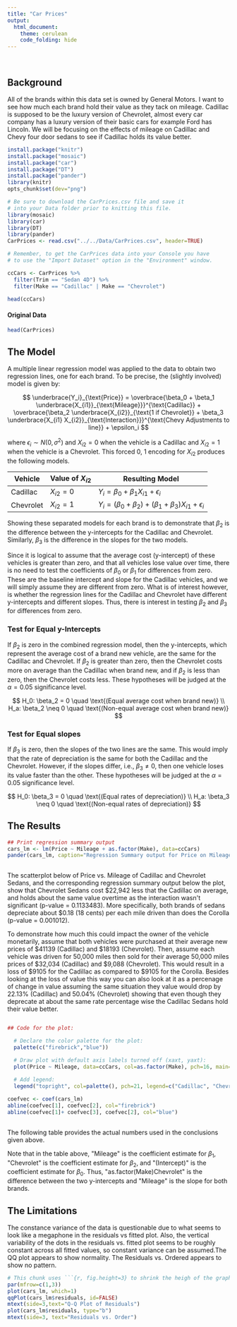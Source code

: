 ```yaml
---
title: "Car Prices"
output: 
  html_document:
    theme: cerulean
    code_folding: hide
---
```


<br>

## Background
All of the brands within this data set is owned by General Motors. I want to see how much each brand hold their value as they tack on mileage. Cadillac is supposed to be the luxury version of Chevrolet, almost every car company has a luxury version of their basic cars for example Ford has Lincoln.  We will be focusing on the effects of mileage on Cadillac and Chevy four door sedans to see if Cadillac holds its value better. 

``` r
install.package("knitr")
install.package("mosaic")
install.package("car")
install.package("DT")
install.package("pander")
library(knitr)
opts_chunk$set(dev="png")
```

``` r
# Be sure to download the CarPrices.csv file and save it
# into your Data folder prior to knitting this file.
library(mosaic)
library(car)
library(DT)
library(pander)
CarPrices <- read.csv("../../Data/CarPrices.csv", header=TRUE)

# Remember, to get the CarPrices data into your Console you have
# to use the "Import Dataset" option in the "Environment" window.
```


``` r
ccCars <- CarPrices %>%
  filter(Trim == "Sedan 4D") %>%
  filter(Make == "Cadillac" | Make == "Chevrolet")

head(ccCars)
```

#### Original Data
``` r
head(CarPrices)
```

## The Model

A multiple linear regression model was applied to the data to obtain two regression lines, one for each brand. To be precise, the (slightly involved) model is given by:

$$
  \underbrace{Y_i}_{\text{Price}} = \overbrace{\beta_0 + \beta_1 \underbrace{X_{i1}}_{\text{Mileage}}}^{\text{Cadillac}} + \overbrace{\beta_2 \underbrace{X_{i2}}_{\text{1 if Chevrolet}} + \beta_3 \underbrace{X_{i1} X_{i2}}_{\text{Interaction}}}^{\text{Chevy Adjustments to line}} + \epsilon_i
$$

where $\epsilon_i\sim N(0,\sigma^2)$ and $X_{i2} = 0$ when the vehicle is a Cadillac and $X_{i2} = 1$ when the vehicle is a Chevrolet. This forced 0, 1 encoding for $X_{i2}$ produces the following models.

<center>

| Vehicle | Value of $X_{i2}$ | Resulting Model   |
|---------|-------------------|-------------------|
| Cadillac   | $X_{i2} = 0$      | $Y_i = \beta_0 + \beta_1 X_{i1} + \epsilon_i$ |
| Chevrolet | $X_{i2} = 1$      | $Y_i = (\beta_0 + \beta_2) + (\beta_1 + \beta_3) X_{i1} + \epsilon_i$ |

</center>

Showing these separated models for each brand is to demonstrate that $\beta_2$ is the difference between the y-intercepts for the Cadillac and Chevrolet. Similarly, $\beta_3$ is the difference in the slopes for the two models.

Since it is logical to assume that the average cost (y-intercept) of these vehicles is greater than zero, and that all vehicles lose value over time, there is no need to test the coefficients of $\beta_0$ or $\beta_1$ for differences from zero. These are the baseline intercept and slope for the Cadillac vehicles, and we will simply assume they are different from zero. What is of interest however, is whether the regression lines for the Cadillac and Chevrolet have different y-intercepts and different slopes. Thus, there is interest in testing $\beta_2$ and $\beta_3$ for differences from zero.

### Test for Equal y-Intercepts

If $\beta_2$ is zero in the combined regression model, then the y-intercepts, which represent the average cost of a brand new vehicle, are the same for the Cadillac and Chevrolet. If $\beta_2$ is greater than zero, then the Chevrolet costs more on average than the Cadillac when brand new, and if $\beta_2$ is less than zero, then the Chevrolet costs less. These hypotheses will be judged at the $\alpha=0.05$ significance level.

$$
  H_0: \beta_2 = 0 \quad \text{(Equal average cost when brand new)} \\
  H_a: \beta_2 \neq 0 \quad \text{(Non-equal average cost when brand new)}
$$

### Test for Equal slopes

If $\beta_3$ is zero, then the slopes of the two lines are the same. This would imply that the rate of depreciation is the same for both the Cadillac and the Chevrolet. However, if the slopes differ, i.e., $\beta_3 \neq 0$, then one vehicle loses its value faster than the other. These hypotheses will be judged at the $\alpha=0.05$ significance level.

$$
  H_0: \beta_3 = 0 \quad \text{(Equal rates of depreciation)} \\
  H_a: \beta_3 \neq 0 \quad \text{(Non-equal rates of depreciation)}
$$


## The Results
``` r
## Print regression summary output  
cars_lm <- lm(Price ~ Mileage + as.factor(Make), data=ccCars)
pander(cars_lm, caption="Regression Summary output for Price on Mileage according to Model Type")
  
```

The scatterplot below of Price vs. Mileage of Cadillac and Chevrolet Sedans, and the corresponding regression summary output below the plot, show that Chevrolet Sedans cost \$22,942 less that the Cadillac on average, and holds about the same value overtime as the interaction wasn't significant (p-value = 0.1133483).
More specifically, both brands of sedans depreciate about \$0.18 (18 cents) per each mile driven than does the Corolla (p-value = 0.001012). 

To demonstrate how much this could impact the owner of the vehicle monetarily, assume that both vehicles were purchased at their average new prices of \$41139 (Cadillac) and \$18193 (Chevrolet). Then, assume each vehicle was driven for 50,000 miles then sold for their average 50,000 miles prices of \$32,034 (Cadillac) and \$9,088 (Chevrolet). This would result in a loss of \$9105 for the Cadillac as compared to \$9105 for the Corolla. Besides looking at the loss of value this way you can also look at it as a percenage of change in value assuming the same situation they value would drop by 22.13% (Cadillac) and 50.04% (Chevrolet) showing that even though they deprecate at about the same rate percentage wise the Cadillac Sedans hold their value better.

``` r

## Code for the plot:

  # Declare the color palette for the plot:
  palette(c("firebrick","blue"))

  # Draw plot with default axis labels turned off (xaxt, yaxt):
  plot(Price ~ Mileage, data=ccCars, col=as.factor(Make), pch=16, main="Cost and Depreciation Comparison \n Cadillac vs. Chevrolet 4D Sedans", ylab="Listing Price of the Vehicle", xlab="Mileage of the Vehicle")
  
  # Add legend:
  legend("topright", col=palette(), pch=21, legend=c("Cadillac", "Chevrolet"), bty="n", text.col = palette())

coefvec <- coef(cars_lm)
abline(coefvec[1], coefvec[2], col="firebrick")
abline(coefvec[1]+ coefvec[3], coefvec[2], col="blue")
  
```

The following table provides the actual numbers used in the conclusions given above.


Note that in the table above, "Mileage" is the coefficient estimate for $\beta_1$, "Chevrolet" is the coefficient estimate for $\beta_2$, and "(Intercept)" is the coefficient estimate for $\beta_0$. Thus, "as.factor(Make)Chevrolet" is the difference between the two y-intercepts and "Mileage" is the slope for both brands.

## The Limitations

The constance variance of the data is questionable due to what seems to look like a megaphone in the residuals vs fitted plot. Also, the vertical variability of the dots in the residuals vs. fitted plot seems to be roughly constant across all fitted values, so constant variance can be assumed.The QQ plot appears to show normality. The Residuals vs. Ordered appears to show no pattern.

``` r 
# This chunk uses ```{r, fig.height=3} to shrink the heigh of the graphs.
par(mfrow=c(1,3))
plot(cars_lm, which=1)
qqPlot(cars_lm$residuals, id=FALSE)
mtext(side=3,text="Q-Q Plot of Residuals")
plot(cars_lm$residuals, type="b")
mtext(side=3, text="Residuals vs. Order")
```


